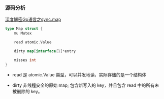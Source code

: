 ### 源码分析
[深度解密Go语言之sync.map](https://mp.weixin.qq.com/s/tYlTE-0cs0s5DWMyVwZPYQ)

```go
type Map struct {
	mu Mutex

	read atomic.Value

	dirty map[interface{}]*entry

	misses int
}
```
- read
  是 atomic.Value 类型，可以并发地读，实际存储的是一个结构体


- dirty
  非线程安全的原始 map;
  包含新写入的 key，并且包含 read 中的所有未被删除的 key。